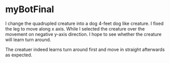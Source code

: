 # myBotFinal
 
I change the quadrupled creature into a dog 4-feet dog like creature. I fixed the leg to move along x axis. While I selected the creature over the movement on negative y-axis direction. I hope to see whether the creature will learn turn around.

The creatuer indeed learns turn around first and move in straight afterwards as expected.
